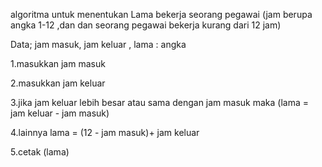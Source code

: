 algoritma untuk menentukan Lama bekerja seorang pegawai
(jam berupa angka 1-12 ,dan dan seorang pegawai bekerja kurang dari 12 jam)

Data;
jam masuk, jam keluar , lama : angka

1.masukkan jam masuk

2.masukkan jam keluar

3.jika jam keluar lebih besar atau sama dengan jam masuk maka (lama = jam keluar - jam masuk)

4.lainnya lama = (12 - jam masuk)+ jam keluar 

5.cetak (lama)
